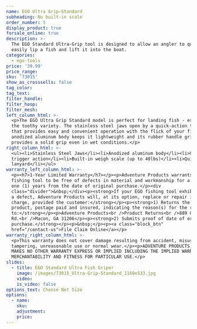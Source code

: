 ```yaml
---
name: EGO Ultra Grip—Standard
subheading: No built-in scale
order_number: 5
display_product: true
forsale_online: true
description: >-
  The EGO Standard Ultra-Grip tool is designed to allow an angler to quickly and
  easily lip a fish and lift it into the boat.
categories:
  - ego-tools
price: '39.99'
price_range:
sku: '73015'
show_as_crosssells: false
tag_color:
tag_text:
filter_handle:
filter_hoop:
filter_mesh:
left_column_html: >-
  <p>The EGO Ultra Grip Standard model is perfect for landing fish - especially
  the toothy variety. The stainless steel jaws open by a quick-action trigger
  that provides easy and convenient operation with the flick of your finger. The
  anodized aluminum body keeps it lightweight and its rubber handle grip
  provides a solid grip even in wet conditions.</p>
right_column_html: >-
  <ul><li>Stainless Steel Jaws</li><li>Anodized aluminum body</li><li>Quick
  trigger action</li><li>Built-in weigh scale (up to 40lbs)</li><li>Quick-clip
  lanyard</li></ul>
warranty_left_column_html: >-
  <p><h7>1-Year Limited Warranty</h7></p><p>Adventure Products warrants your EGO
  fishing tool to be free of defects in material and workmanship for a period of
  one (1) years from the date of original purchase.</p><div
  class="divider">&nbsp;</div><p><strong>If your EGO fishing tool exhibits such
  a defect, Adventure Products will, at its option, replace or repair it without
  charge, provided the customer:</strong></p><p><strong>1) Returns the defective
  product, postage paid and insured, indicating the reason(s) for the return
  to:</strong></p><p>Adventure Products<br />Product Returns<br />889 Guy Paine
  Rd.<br />Macon, GA 31206</p><p><strong>2) Submits proof of date of original
  purchase.</strong></p><p>&nbsp;</p><p><a class="block_btn"
  href="/contact-us">File Claim Online</a></p>
warranty_right_column_html: >-
  <p>This warranty does not cover damage resulting from accident, misuse, abuse,
  tampering, unreasonable use or normal wear.</p><p>ADVENTURE PRODUCTS, INC.
  MAKES NO OTHER WARRANTY EXPRESS OR IMPLIED INCLUDING THE IMPLIED WARRANTIES OF
  MERCHANTABILITY AND FITNESS FOR PARTICULAR USE.</p>
slides:
  - title: EGO Standard Ultra Fish Griper
    image: /images/73015_Ultra-Grip-Standard_1160x533.jpg
    video:
    is_video: false
options_text: Choose Net Size
options:
  - name:
    sku:
    adjustment:
    price:
---
```

